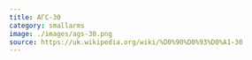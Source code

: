 ```yaml
---
title: АГС-30
category: smallarms
image: ./images/ags-30.png
source: https://uk.wikipedia.org/wiki/%D0%90%D0%93%D0%A1-30
---
```

